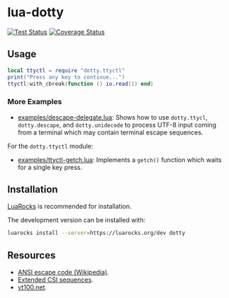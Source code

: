 lua-dotty
=========

[![Test Status](https://github.com/aperezdc/lua-dotty/actions/workflows/test.yml/badge.svg)](https://github.com/aperezdc/lua-dotty/actions/workflows/test.yml)
[![Coverage Status](https://coveralls.io/repos/github/aperezdc/lua-dotty/badge.svg?branch=master)](https://coveralls.io/github/aperezdc/lua-dotty?branch=master)

Usage
-----

```lua
local ttyctl = require "dotty.ttyctl"
print("Press any key to continue...")
ttyctl:with_cbreak(function () io.read(1) end)
```

### More Examples

* [examples/descape-delegate.lua](./examples/descape-delegate.lua): Shows how
  to use `dotty.ttycl`, `dotty.descape`, and `dotty.unidecode` to process
  UTF-8 input coming from a terminal which may contain terminal escape
  sequences.

For the `dotty.ttyctl` module:

* [examples/ttyctl-getch.lua](./examples/ttyctl-getch.lua): Implements a
  `getch()` function which waits for a single key press.


Installation
------------

[LuaRocks](https://luarocks.org) is recommended for installation.

The development version can be installed with:

```sh
luarocks install --server=https://luarocks.org/dev dotty
```


Resources
---------

* [ANSI escape code (Wikipedia)](https://en.wikipedia.org/wiki/ANSI_escape_code).
* [Extended CSI sequences](http://www.leonerd.org.uk/hacks/fixterms/).
* [vt100.net](http://www.vt100.net).

